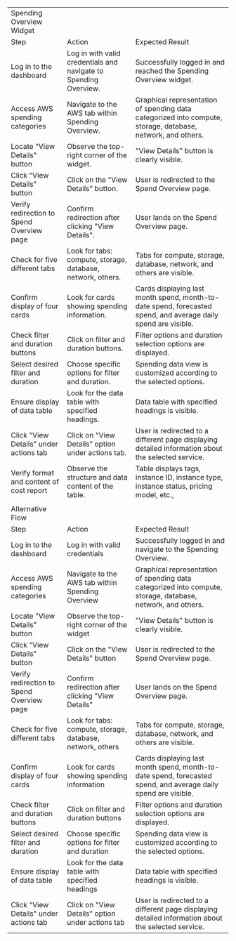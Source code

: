 | | | |
|-|-|-|
|Spending Overview Widget| | |
|Step|Action|Expected Result|
|Log in to the dashboard|Log in with valid credentials and navigate to Spending Overview.|Successfully logged in and reached the Spending Overview widget.|
|Access AWS spending categories|Navigate to the AWS tab within Spending Overview.|Graphical representation of spending data categorized into compute, storage, database, network, and others.|
|Locate "View Details" button|Observe the top-right corner of the widget.|"View Details" button is clearly visible.|
|Click "View Details" button|Click on the "View Details" button.|User is redirected to the Spend Overview page.|
|Verify redirection to Spend Overview page|Confirm redirection after clicking "View Details".|User lands on the Spend Overview page.|
|Check for five different tabs|Look for tabs: compute, storage, database, network, others.|Tabs for compute, storage, database, network, and others are visible.|
|Confirm display of four cards|Look for cards showing spending information.|Cards displaying last month spend, month-to-date spend, forecasted spend, and average daily spend are visible.|
|Check filter and duration buttons|Click on filter and duration buttons.|Filter options and duration selection options are displayed.|
|Select desired filter and duration|Choose specific options for filter and duration.|Spending data view is customized according to the selected options.|
|Ensure display of data table|Look for the data table with specified headings.|Data table with specified headings is visible.|
|Click "View Details" under actions tab|Click on "View Details" option under actions tab.|User is redirected to a different page displaying detailed information about the selected service.|
|Verify format and content of cost report|Observe the structure and data content of the table.|Table displays tags, instance ID, instance type, instance status, pricing model, etc., |
| | | |
|Alternative Flow| | |
|Step|Action|Expected Result|
|Log in to the dashboard|Log in with valid credentials|Successfully logged in and navigate to the Spending Overview.|
|Access AWS spending categories|Navigate to the AWS tab within Spending Overview|Graphical representation of spending data categorized into compute, storage, database, network, and others.|
|Locate "View Details" button|Observe the top-right corner of the widget|"View Details" button is clearly visible.|
|Click "View Details" button|Click on the "View Details" button|User is redirected to the Spend Overview page.|
|Verify redirection to Spend Overview page|Confirm redirection after clicking "View Details"|User lands on the Spend Overview page.|
|Check for five different tabs|Look for tabs: compute, storage, database, network, others|Tabs for compute, storage, database, network, and others are visible.|
|Confirm display of four cards|Look for cards showing spending information|Cards displaying last month spend, month-to-date spend, forecasted spend, and average daily spend are visible.|
|Check filter and duration buttons|Click on filter and duration buttons|Filter options and duration selection options are displayed.|
|Select desired filter and duration|Choose specific options for filter and duration|Spending data view is customized according to the selected options.|
|Ensure display of data table|Look for the data table with specified headings|Data table with specified headings is visible.|
|Click "View Details" under actions tab|Click on "View Details" option under actions tab|User is redirected to a different page displaying detailed information about the selected service.|

